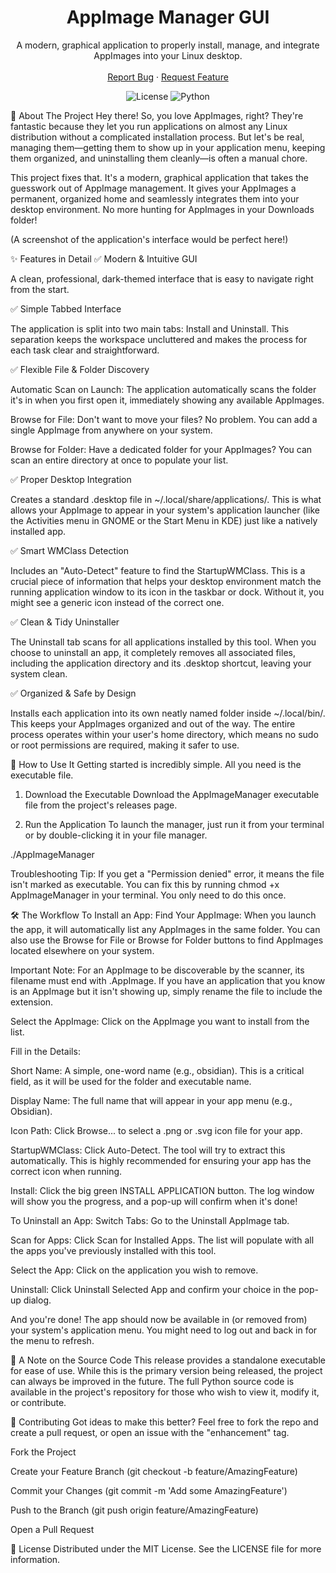 <div align="center">
<h1 align="center">AppImage Manager GUI</h1>
<p align="center">
A modern, graphical application to properly install, manage, and integrate AppImages into your Linux desktop.
<br />
<br />
<a href="#">Report Bug</a>
·
<a href="#">Request Feature</a>
</p>
<p align="center">
<img alt="License" src="https://img.shields.io/badge/License-MIT-blue.svg">
<img alt="Python" src="https://img.shields.io/badge/Python-3.x-blueviolet.svg">
</p>
</div>

🎯 About The Project
Hey there! So, you love AppImages, right? They're fantastic because they let you run applications on almost any Linux distribution without a complicated installation process. But let's be real, managing them—getting them to show up in your application menu, keeping them organized, and uninstalling them cleanly—is often a manual chore.

This project fixes that. It's a modern, graphical application that takes the guesswork out of AppImage management. It gives your AppImages a permanent, organized home and seamlessly integrates them into your desktop environment. No more hunting for AppImages in your Downloads folder!

(A screenshot of the application's interface would be perfect here!)

✨ Features in Detail
✅ Modern & Intuitive GUI

A clean, professional, dark-themed interface that is easy to navigate right from the start.

✅ Simple Tabbed Interface

The application is split into two main tabs: Install and Uninstall. This separation keeps the workspace uncluttered and makes the process for each task clear and straightforward.

✅ Flexible File & Folder Discovery

Automatic Scan on Launch: The application automatically scans the folder it's in when you first open it, immediately showing any available AppImages.

Browse for File: Don't want to move your files? No problem. You can add a single AppImage from anywhere on your system.

Browse for Folder: Have a dedicated folder for your AppImages? You can scan an entire directory at once to populate your list.

✅ Proper Desktop Integration

Creates a standard .desktop file in ~/.local/share/applications/. This is what allows your AppImage to appear in your system's application launcher (like the Activities menu in GNOME or the Start Menu in KDE) just like a natively installed app.

✅ Smart WMClass Detection

Includes an "Auto-Detect" feature to find the StartupWMClass. This is a crucial piece of information that helps your desktop environment match the running application window to its icon in the taskbar or dock. Without it, you might see a generic icon instead of the correct one.

✅ Clean & Tidy Uninstaller

The Uninstall tab scans for all applications installed by this tool. When you choose to uninstall an app, it completely removes all associated files, including the application directory and its .desktop shortcut, leaving your system clean.

✅ Organized & Safe by Design

Installs each application into its own neatly named folder inside ~/.local/bin/. This keeps your AppImages organized and out of the way. The entire process operates within your user's home directory, which means no sudo or root permissions are required, making it safer to use.

🚀 How to Use It
Getting started is incredibly simple. All you need is the executable file.

1. Download the Executable
Download the AppImageManager executable file from the project's releases page.

2. Run the Application
To launch the manager, just run it from your terminal or by double-clicking it in your file manager.

./AppImageManager

Troubleshooting Tip: If you get a "Permission denied" error, it means the file isn't marked as executable. You can fix this by running chmod +x AppImageManager in your terminal. You only need to do this once.

🛠️ The Workflow
To Install an App:
Find Your AppImage: When you launch the app, it will automatically list any AppImages in the same folder. You can also use the Browse for File or Browse for Folder buttons to find AppImages located elsewhere on your system.

Important Note: For an AppImage to be discoverable by the scanner, its filename must end with .AppImage. If you have an application that you know is an AppImage but it isn't showing up, simply rename the file to include the extension.

Select the AppImage: Click on the AppImage you want to install from the list.

Fill in the Details:

Short Name: A simple, one-word name (e.g., obsidian). This is a critical field, as it will be used for the folder and executable name.

Display Name: The full name that will appear in your app menu (e.g., Obsidian).

Icon Path: Click Browse... to select a .png or .svg icon file for your app.

StartupWMClass: Click Auto-Detect. The tool will try to extract this automatically. This is highly recommended for ensuring your app has the correct icon when running.

Install: Click the big green INSTALL APPLICATION button. The log window will show you the progress, and a pop-up will confirm when it's done!

To Uninstall an App:
Switch Tabs: Go to the Uninstall AppImage tab.

Scan for Apps: Click Scan for Installed Apps. The list will populate with all the apps you've previously installed with this tool.

Select the App: Click on the application you wish to remove.

Uninstall: Click Uninstall Selected App and confirm your choice in the pop-up dialog.

And you're done! The app should now be available in (or removed from) your system's application menu. You might need to log out and back in for the menu to refresh.

📜 A Note on the Source Code
This release provides a standalone executable for ease of use. While this is the primary version being released, the project can always be improved in the future. The full Python source code is available in the project's repository for those who wish to view it, modify it, or contribute.

🙌 Contributing
Got ideas to make this better? Feel free to fork the repo and create a pull request, or open an issue with the "enhancement" tag.

Fork the Project

Create your Feature Branch (git checkout -b feature/AmazingFeature)

Commit your Changes (git commit -m 'Add some AmazingFeature')

Push to the Branch (git push origin feature/AmazingFeature)

Open a Pull Request

📄 License
Distributed under the MIT License. See the LICENSE file for more information.

